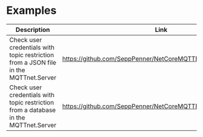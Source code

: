 # Examples

|Description|Link|
|-|-|
|Check user credentials with topic restriction from a JSON file in the MQTTnet.Server|https://github.com/SeppPenner/NetCoreMQTTExampleJsonConfig|
|Check user credentials with topic restriction from a database in the MQTTnet.Server|https://github.com/SeppPenner/NetCoreMQTTExampleIdentityConfig|

